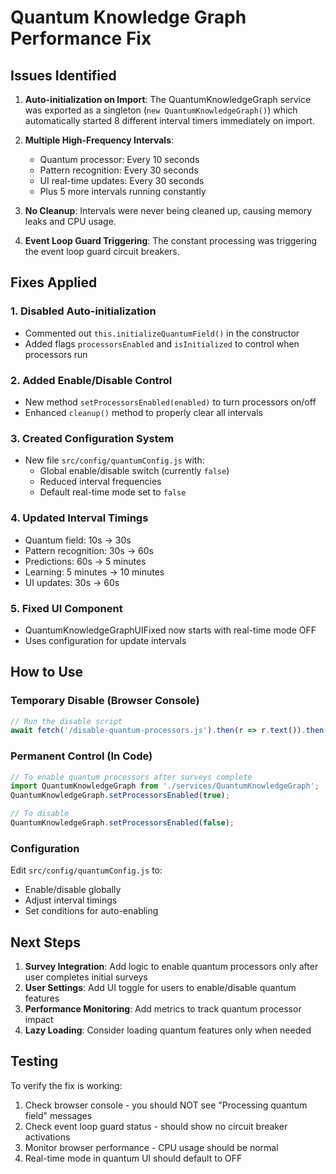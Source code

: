 # Quantum Knowledge Graph Performance Fix

## Issues Identified

1. **Auto-initialization on Import**: The QuantumKnowledgeGraph service was exported as a singleton (`new QuantumKnowledgeGraph()`) which automatically started 8 different interval timers immediately on import.

2. **Multiple High-Frequency Intervals**:
   - Quantum processor: Every 10 seconds
   - Pattern recognition: Every 30 seconds
   - UI real-time updates: Every 30 seconds
   - Plus 5 more intervals running constantly

3. **No Cleanup**: Intervals were never being cleaned up, causing memory leaks and CPU usage.

4. **Event Loop Guard Triggering**: The constant processing was triggering the event loop guard circuit breakers.

## Fixes Applied

### 1. Disabled Auto-initialization
- Commented out `this.initializeQuantumField()` in the constructor
- Added flags `processorsEnabled` and `isInitialized` to control when processors run

### 2. Added Enable/Disable Control
- New method `setProcessorsEnabled(enabled)` to turn processors on/off
- Enhanced `cleanup()` method to properly clear all intervals

### 3. Created Configuration System
- New file `src/config/quantumConfig.js` with:
  - Global enable/disable switch (currently `false`)
  - Reduced interval frequencies
  - Default real-time mode set to `false`

### 4. Updated Interval Timings
- Quantum field: 10s → 30s
- Pattern recognition: 30s → 60s
- Predictions: 60s → 5 minutes
- Learning: 5 minutes → 10 minutes
- UI updates: 30s → 60s

### 5. Fixed UI Component
- QuantumKnowledgeGraphUIFixed now starts with real-time mode OFF
- Uses configuration for update intervals

## How to Use

### Temporary Disable (Browser Console)
```javascript
// Run the disable script
await fetch('/disable-quantum-processors.js').then(r => r.text()).then(eval);
```

### Permanent Control (In Code)
```javascript
// To enable quantum processors after surveys complete
import QuantumKnowledgeGraph from './services/QuantumKnowledgeGraph';
QuantumKnowledgeGraph.setProcessorsEnabled(true);

// To disable
QuantumKnowledgeGraph.setProcessorsEnabled(false);
```

### Configuration
Edit `src/config/quantumConfig.js` to:
- Enable/disable globally
- Adjust interval timings
- Set conditions for auto-enabling

## Next Steps

1. **Survey Integration**: Add logic to enable quantum processors only after user completes initial surveys
2. **User Settings**: Add UI toggle for users to enable/disable quantum features
3. **Performance Monitoring**: Add metrics to track quantum processor impact
4. **Lazy Loading**: Consider loading quantum features only when needed

## Testing

To verify the fix is working:
1. Check browser console - you should NOT see "Processing quantum field" messages
2. Check event loop guard status - should show no circuit breaker activations
3. Monitor browser performance - CPU usage should be normal
4. Real-time mode in quantum UI should default to OFF